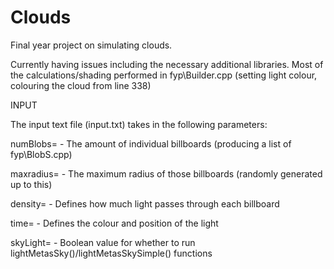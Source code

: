 # Clouds
Final year project on simulating clouds.

Currently having issues including the necessary additional libraries.
Most of the calculations/shading performed in fyp\Builder.cpp (setting light colour, colouring the cloud from line 338)


INPUT

The input text file (input.txt) takes in the following parameters:

  numBlobs=   - The amount of individual billboards (producing a list of fyp\BlobS.cpp)
  
  maxradius=  - The maximum radius of those billboards (randomly generated up to this)
  
  density=    - Defines how much light passes through each billboard
  
  time=       - Defines the colour and position of the light
  
  skyLight=   - Boolean value for whether to run lightMetasSky()/lightMetasSkySimple() functions
